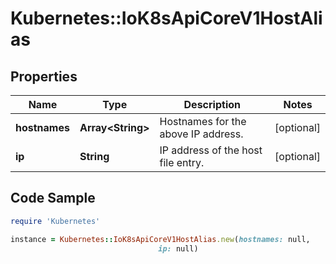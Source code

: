 # Kubernetes::IoK8sApiCoreV1HostAlias

## Properties

Name | Type | Description | Notes
------------ | ------------- | ------------- | -------------
**hostnames** | **Array&lt;String&gt;** | Hostnames for the above IP address. | [optional] 
**ip** | **String** | IP address of the host file entry. | [optional] 

## Code Sample

```ruby
require 'Kubernetes'

instance = Kubernetes::IoK8sApiCoreV1HostAlias.new(hostnames: null,
                                 ip: null)
```


